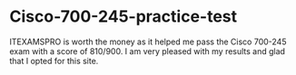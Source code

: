 # Cisco-700-245-practice-test
ITEXAMSPRO is worth the money as it helped me pass the Cisco 700-245 exam with a score of 810/900. I am very pleased with my results and glad that I opted for this site.
